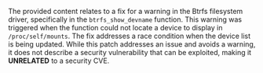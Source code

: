 The provided content relates to a fix for a warning in the Btrfs filesystem driver, specifically in the `btrfs_show_devname` function. This warning was triggered when the function could not locate a device to display in `/proc/self/mounts`. The fix addresses a race condition when the device list is being updated. While this patch addresses an issue and avoids a warning, it does not describe a security vulnerability that can be exploited, making it **UNRELATED** to a security CVE.